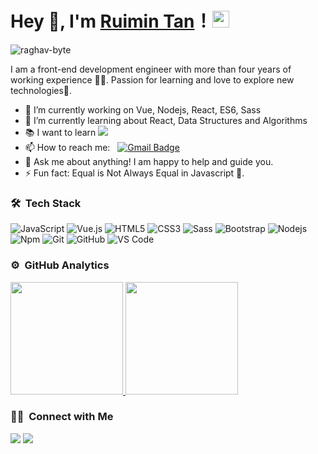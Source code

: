 # Hey 👋, I'm [Ruimin Tan](https://github.com/ruimintan)！<img src="https://user-images.githubusercontent.com/5679180/79618120-0daffb80-80be-11ea-819e-d2b0fa904d07.gif" width="27px"> 

<p align="left"> <img src="https://komarev.com/ghpvc/?username=ruimintan" alt="raghav-byte" /> </p>

I am a front-end development engineer with more than four years of working experience 👨‍💻. Passion for learning and love to explore new technologies🚀.

- 🔭 I’m currently working on Vue, Nodejs, React, ES6, Sass
- 🌱 I’m currently learning about React, Data Structures and Algorithms
- :books: I want to learn <img src="https://img.shields.io/badge/-Flutter-3a495d?style=flat&logo=flutter&logoColor=67b7f7">
- 📫 How to reach me: &nbsp;&nbsp;[![Gmail Badge](https://img.shields.io/badge/-Gmail-c14438?style=flat-square&logo=Gmail&logoColor=white&link=mailto:ruimintan@163.com)](mailto:ruimintan@163.com)
- 💬 Ask me about anything! I am happy to help and guide you.
- ⚡ Fun fact: Equal is Not Always Equal in Javascript 🤣.


### 🛠 &nbsp;Tech Stack

![JavaScript](https://img.shields.io/badge/-JavaScript-eed718?style=flat-square&logo=javascript&logoColor=ffffff)
![Vue.js](https://img.shields.io/badge/-Vue.js-4FC08D?style=flat-square&logo=vuedotjs&logoColor=ffffff)
![HTML5](https://img.shields.io/badge/-HTML5-%23E44D27?style=flat-square&logo=html5&logoColor=ffffff)
![CSS3](https://img.shields.io/badge/-CSS3-%231572B6?style=flat-square&logo=css3)
![Sass](https://img.shields.io/badge/-Sass-%23CC6699?style=flat-square&logo=sass&logoColor=ffffff)
![Bootstrap](https://img.shields.io/badge/-Bootstrap-563D7C?style=flat-square&logo=Bootstrap)
![Nodejs](https://img.shields.io/badge/-Nodejs-339933?style=flat-square&logo=Node.js&logoColor=ffffff)
![Npm](https://img.shields.io/badge/-npm-CB3837?style=flat-square&logo=npm)
![Git](https://img.shields.io/badge/-Git-%23F05032?style=flat-square&logo=git&logoColor=%23ffffff)
![GitHub](https://img.shields.io/badge/-GitHub-181717?style=flat-square&logo=github)
![VS Code](http://img.shields.io/badge/-VS%20Code-007ACC?style=flat-square&logo=visual-studio-code&logoColor=ffffff)

### ⚙️ &nbsp;GitHub Analytics

<a href="https://github.com/ruimintan">
  <img height="180em" src="https://github-readme-stats.vercel.app/api?username=ruimintan&show_icons=true" />
  <img height="180em" src="https://github-readme-stats.vercel.app/api/top-langs/?username=ruimintan&layout=compact" />
</a>

### 🤝🏻 &nbsp;Connect with Me

<p>
<a href="https://ruimintan.github.io/"><img src="https://img.shields.io/badge/-ruimintan.github.io-3423A6?style=flat&logo=Google-Chrome&logoColor=white"/></a>
<a href="mailto:ruimintan@163.com"><img src="https://img.shields.io/badge/-ruimintan@163.com-D14836?style=flat&logo=Gmail&logoColor=white"/></a>
<!-- <a href="https://ruimintan.github.io/"><img alt="Website" src="https://img.shields.io/badge/Website-ruimintan.github.io-blue?style=flat-square&logo=google-chrome"></a>
<a href="mailto:ruimintan@163.com"><img alt="Email" src="https://img.shields.io/badge/Email-ruimintan@163.com-blue?style=flat-square&logo=gmail"></a> -->
</p>

<!--
**ruimintan/ruimintan** is a ✨ _special_ ✨ repository because its `README.md` (this file) appears on your GitHub profile.

Here are some ideas to get you started:

- 🔭 I’m currently working on ...
- 🌱 I’m currently learning ...
- 👯 I’m looking to collaborate on ...
- 🤔 I’m looking for help with ...
- 💬 Ask me about ...
- 📫 How to reach me: ...
- 😄 Pronouns: ...
- ⚡ Fun fact: ...
-->
